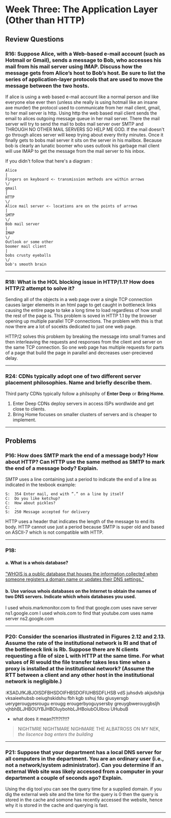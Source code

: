 # Week Three: The Application Layer (Other than HTTP)

## Review Questions

### R16: Suppose Alice, with a Web-based e-mail account (such as Hotmail or Gmail), sends a message to Bob, who accesses his mail from his mail server using IMAP. Discuss how the message gets from Alice’s host to Bob’s host. Be sure to list the series of application-layer protocols that are used to move the message between the two hosts.
If alice is using a web based e-mail account like a normal person and like everyone else ever then (unless she really is using hotmail like an insane axe murder) the protocol used to communicate from her mail client, gmail, to her mail server is http. Using http the web based mail client sends the email to alices outgoing message queue in her mail server. There the mail server will try to send the mail to bobs mail server over SMTP and THROUGH NO OTHER MAIL SERVERS SO HELP ME GOD. If the mail doesn't go through alices server will keep trying about every thrity minutes. Once it finally gets to bobs mail server it sits on the server in his mailbox. Because bob is clearly an lunatic boomer who uses outlook his garbage mail client will use IMAP to get the message from the mail server to his inbox.

If you didn't follow that here's a diagram :
```
Alice
|
Fingers on keyboard <- transmission methods are within arrows
\/
gmail
|
HTTP
\/
Alice mail server <- locations are on the points of arrows
|
SMTP
\/
Bob mail server
|
IMAP
\/
Outlook or some other 
boomer mail client 
|
bobs crusty eyeballs
\/
bob's smooth brain
```
***

### R18: What is the HOL blocking issue in HTTP/1.1? How does HTTP/2 attempt to solve it?
Sending all of the objects in a web page over a single TCP connection causes larger elements in an html page to get caught in bottleneck links causing the entire page to take a long time to load regardless of how small the rest of the page is. This problem is soved in HTTP 1.1 by the browser opening up multiple parallel TCP connections. The problem with this is that now there are a lot of socekts dedicated to just one web page.

HTTP/2 solves this probkem by breaking the message into small frames and then interleaving the requests and responses from the client and server on the same TCP connection. So one web page has multiple requests for parts of a page that build the page in parallel and decreases user-precieved delay.
***

### R24: CDNs typically adopt one of two different server placement philosophies. Name and briefly describe them.
Third party CDNs typically follow a philsophy of **Enter Deep** or **Bring Home**. 
1. Enter Deep CDNs deploy servers in access ISPs wordlwide and get close to clients. 
2. Bring Home focuses on smaller clusters of servers and is cheaper to implement.
***

## Problems
### P16: How does SMTP mark the end of a message body? How about HTTP? Can HTTP use the same method as SMTP to mark the end of a message body? Explain.
SMTP uses a line containing just a period to indicate the end of a line as indicated in the texbook example:
```
S:  354 Enter mail, end with ”.” on a line by itself
C:  Do you like ketchup?
C:  How about pickles?
C:  .
S:  250 Message accepted for delivery
```
HTTP uses a header that indicates the length of the message to end its body. HTTP cannot use just a period because SMTP is super old and based on ASCII-7 which is not compatible with HTTP.
***

### P18:
#### a. What is a whois database?
["WHOIS is a public database that houses the information collected when someone registers a domain name or updates their DNS settings."](https://www.domain.com/blog/what-is-whois-and-how-is-it-used/#:~:text=WHOIS%20is%20a%20public%20database,days%20of%20the%20early%20Internet.)
#### b. Use various whois databases on the Internet to obtain the names of two DNS servers. Indicate which whois databases you used.
I used whois.markmonitor.com to find that google.com uses nave server ns1.google.com
I used whois.com to find that youtube.com uses name server ns2.google.com
***

### P20: Consider the scenarios illustrated in Figures 2.12 and 2.13. Assume the rate of the institutional network is Rl and that of the bottleneck link is Rb. Suppose there are N clients requesting a file of size L with HTTP at the same time. For what values of Rl would the file transfer takes less time when a proxy is installed at the institutional network? (Assume the RTT between a client and any other host in the institutional network is negligible.)
:KSADJfKJBJOISDFBHSDOIFHBSDOFIUHBSDFLHSB vdS juhsdvb akjsdshja vksaieehubsb oeiughskidshu fbh kgb sshuj fdu giusyersgb uerygerougyesrougu erougg erougerbyoguysersby greuygbwerouygbsljh vjhbhBLJHBOUYBJHBOIuybohbLJHBoiubOUIbou UHubuB
- what does it mean?!?!?!?!!?
> NIGHTMRE NIGHTMARE NIGHMARE THE ALBATROSS ON MY NEK, *the liscence bag enters the building*

***

### P21: Suppose that your department has a local DNS server for all computers in the department. You are an ordinary user (i.e., not a network/system administrator). Can you determine if an external Web site was likely accessed from a computer in your department a couple of seconds ago? Explain.

Using the dig tool you can see the query time for a supplied domain. if you dig the external web site and the time for the query is 0 then the query is stored in the cache and somone has recently accessed the website, hence why it is stored in the cache and querying is fast.
***